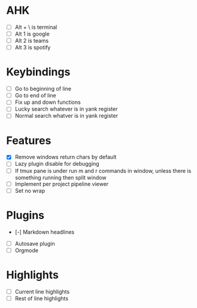# AHK
- [ ] Alt + \ is terminal
- [ ] Alt 1 is google
- [ ] Alt 2 is teams
- [ ] Alt 3 is spotify

# Keybindings
- [ ] Go to beginning of line
- [ ] Go to end of line
- [ ] Fix up and down functions
- [ ] Lucky search whatever is in yank register
- [ ] Normal search whatver is in yank register

# Features
- [X] Remove windows return chars by default
- [ ] Lazy plugin disable for debugging
- [ ] If tmux pane is under run m and r commands in window, unless there is
			something running then split window
- [ ] Implement per project pipeline viewer
- [ ] Set no wrap

# Plugins
- [-] Markdown headlines 
- [ ] Autosave plugin
- [ ] Orgmode

# Highlights
- [ ] Current line highlights
- [ ] Rest of line highlights
